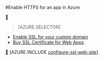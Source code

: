 <properties
	pageTitle="Enable HTTPS for a web app in Azure"
	description="Learn how to enable SSL with an Azure Web App."
	services="app-service"
	documentationCenter=".net"
	authors="cephalin"
	manager="wpickett"
	editor="jimbe"
	tags="top-support-issue"/>

<tags
	ms.service="app-service"
	ms.date="02/03/2016"
	wacn.date=""/>

#Enable HTTPS for an app in Azure



> [AZURE.SELECTOR]
- [Enable SSL for your custom domain](/documentation/articles/web-sites-configure-ssl-certificate/)
- [Buy SSL Certificate for Web Apps](/documentation/articles/web-sites-purchase-ssl-web-site/)




[AZURE.INCLUDE [configure-ssl-web-site](../includes/configure-ssl-web-site.md)]

